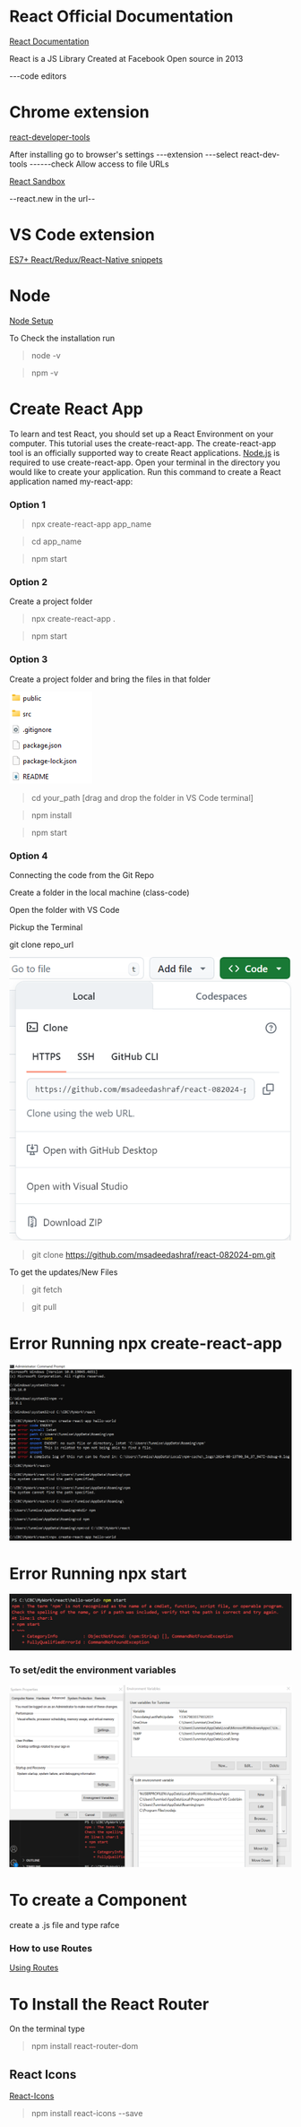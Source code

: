 # React Official Documentation

[React Documentation](https://react.dev/)

React is a JS Library
Created at Facebook
Open source in 2013

---code editors
# Chrome extension 
[react-developer-tools](https://chromewebstore.google.com/detail/react-developer-tools/fmkadmapgofadopljbjfkapdkoienihi)

After installing go to browser's settings ---extension ---select react-dev-tools ------check Allow access to file URLs

[React Sandbox](https://codesandbox.io/p/sandbox/react-new?utm_source=dotnew)

--react.new in the url--


# VS Code extension

[ES7+ React/Redux/React-Native snippets](https://marketplace.visualstudio.com/items?itemName=dsznajder.es7-react-js-snippets)

# Node
[Node Setup](https://nodejs.org/en/download/prebuilt-installer)

To Check the installation run

>node -v

>npm -v


# Create React App

To learn and test React, you should set up a React Environment on your computer.
This tutorial uses the create-react-app.
The create-react-app tool is an officially supported way to create React applications.
[Node.js](https://nodejs.org/en/download/prebuilt-installer) is required to use create-react-app.
Open your terminal in the directory you would like to create your application.
Run this command to create a React application named my-react-app:

### Option 1

>npx create-react-app app_name

>cd app_name

>npm start

### Option 2
Create a project folder 

> npx create-react-app .

> npm start  

### Option 3
Create a project folder and bring the files in that folder 

![Files and Folder to copy in the project folder](Assets/option-3.png)

> cd your_path [drag and drop the folder in VS Code terminal]

> npm install

> npm start  

### Option 4
Connecting the code from the Git Repo

Create a folder in the local machine (class-code)

Open the folder with VS Code 

Pickup the Terminal

git clone repo_url 

![Git Url](Assets/git-clone-url.png)

> git clone https://github.com/msadeedashraf/react-082024-pm.git

To get the updates/New Files

> git fetch

> git pull




# Error Running npx create-react-app

![npx create-react-app](Assets/npm-missing-folder-error.PNG)


# Error Running npx start
 
![npx start](Assets/npm-start-pag1-error.PNG)

### To set/edit the environment variables
![npx start fix](Assets/npm-start-pag2-error.PNG)



# To create a Component 
create a .js file and type rafce

### How to use Routes

[Using Routes](https://www.freecodecamp.org/news/how-to-use-react-router-version-6/
)

<Routes>
<Route path="/" element={  } />
<Route path="about" element={ } />
<Route path="contact" element={} />
</Routes>

# To Install the React Router
On the terminal type 

>npm install react-router-dom

## React Icons
[React-Icons](https://www.npmjs.com/package/react-icons)

>npm install react-icons --save


